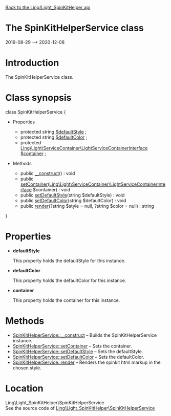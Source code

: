 [Back to the Ling/Light_SpinKitHelper api](https://github.com/lingtalfi/Light_SpinKitHelper/blob/master/doc/api/Ling/Light_SpinKitHelper.md)



The SpinKitHelperService class
================
2019-08-29 --> 2020-12-08






Introduction
============

The SpinKitHelperService class.



Class synopsis
==============


class <span class="pl-k">SpinKitHelperService</span>  {

- Properties
    - protected string [$defaultStyle](#property-defaultStyle) ;
    - protected string [$defaultColor](#property-defaultColor) ;
    - protected [Ling\Light\ServiceContainer\LightServiceContainerInterface](https://github.com/lingtalfi/Light/blob/master/doc/api/Ling/Light/ServiceContainer/LightServiceContainerInterface.md) [$container](#property-container) ;

- Methods
    - public [__construct](https://github.com/lingtalfi/Light_SpinKitHelper/blob/master/doc/api/Ling/Light_SpinKitHelper/SpinKitHelperService/__construct.md)() : void
    - public [setContainer](https://github.com/lingtalfi/Light_SpinKitHelper/blob/master/doc/api/Ling/Light_SpinKitHelper/SpinKitHelperService/setContainer.md)([Ling\Light\ServiceContainer\LightServiceContainerInterface](https://github.com/lingtalfi/Light/blob/master/doc/api/Ling/Light/ServiceContainer/LightServiceContainerInterface.md) $container) : void
    - public [setDefaultStyle](https://github.com/lingtalfi/Light_SpinKitHelper/blob/master/doc/api/Ling/Light_SpinKitHelper/SpinKitHelperService/setDefaultStyle.md)(string $defaultStyle) : void
    - public [setDefaultColor](https://github.com/lingtalfi/Light_SpinKitHelper/blob/master/doc/api/Ling/Light_SpinKitHelper/SpinKitHelperService/setDefaultColor.md)(string $defaultColor) : void
    - public [render](https://github.com/lingtalfi/Light_SpinKitHelper/blob/master/doc/api/Ling/Light_SpinKitHelper/SpinKitHelperService/render.md)(?string $style = null, ?string $color = null) : string

}




Properties
=============

- <span id="property-defaultStyle"><b>defaultStyle</b></span>

    This property holds the defaultStyle for this instance.
    
    

- <span id="property-defaultColor"><b>defaultColor</b></span>

    This property holds the defaultColor for this instance.
    
    

- <span id="property-container"><b>container</b></span>

    This property holds the container for this instance.
    
    



Methods
==============

- [SpinKitHelperService::__construct](https://github.com/lingtalfi/Light_SpinKitHelper/blob/master/doc/api/Ling/Light_SpinKitHelper/SpinKitHelperService/__construct.md) &ndash; Builds the SpinKitHelperService instance.
- [SpinKitHelperService::setContainer](https://github.com/lingtalfi/Light_SpinKitHelper/blob/master/doc/api/Ling/Light_SpinKitHelper/SpinKitHelperService/setContainer.md) &ndash; Sets the container.
- [SpinKitHelperService::setDefaultStyle](https://github.com/lingtalfi/Light_SpinKitHelper/blob/master/doc/api/Ling/Light_SpinKitHelper/SpinKitHelperService/setDefaultStyle.md) &ndash; Sets the defaultStyle.
- [SpinKitHelperService::setDefaultColor](https://github.com/lingtalfi/Light_SpinKitHelper/blob/master/doc/api/Ling/Light_SpinKitHelper/SpinKitHelperService/setDefaultColor.md) &ndash; Sets the defaultColor.
- [SpinKitHelperService::render](https://github.com/lingtalfi/Light_SpinKitHelper/blob/master/doc/api/Ling/Light_SpinKitHelper/SpinKitHelperService/render.md) &ndash; Renders the spinkit html markup in the chosen style.





Location
=============
Ling\Light_SpinKitHelper\SpinKitHelperService<br>
See the source code of [Ling\Light_SpinKitHelper\SpinKitHelperService](https://github.com/lingtalfi/Light_SpinKitHelper/blob/master/SpinKitHelperService.php)



